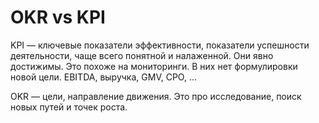 # OKR vs KPI

KPI — ключевые показатели эффективности, показатели успешности деятельности, чаще всего понятной и налаженной. Они явно достижимы. Это похоже на мониторинги. В них нет формулировки новой цели. EBITDA, выручка, GMV, CPO, ...

OKR — цели, направление движения. Это про исследование, поиск новых путей и точек роста.

